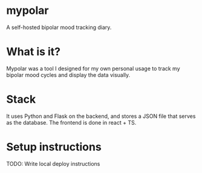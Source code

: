 # mypolar

A self-hosted bipolar mood tracking diary.

# What is it?

Mypolar was a tool I designed for my own personal usage to track my bipolar mood cycles and display the data visually.

# Stack

It uses Python and Flask on the backend, and stores a JSON file that serves as the database. The frontend is done in react + TS.

# Setup instructions

TODO: Write local deploy instructions

